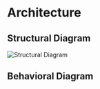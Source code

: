 # Architecture

## Structural Diagram

![Structural Diagram](https://i.ibb.co/ZxTJrc9/Untitled-Workspace.png)

## Behavioral Diagram 
